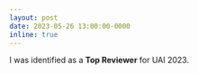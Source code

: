 ```yaml
---
layout: post
date: 2023-05-26 13:00:00-0000
inline: true
---
```


I was identified as a **Top Reviewer** for UAI 2023.
